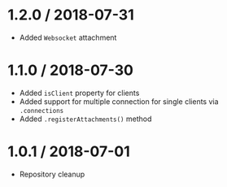 1.2.0 / 2018-07-31
==================

  * Added ``Websocket`` attachment


1.1.0 / 2018-07-30
==================

  * Added ``isClient`` property for clients
  * Added support for multiple connection for single clients via ``.connections``
  * Added ``.registerAttachments()`` method


1.0.1 / 2018-07-01
==================

  * Repository cleanup